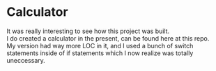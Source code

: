 # Calculator


It was really interesting to see how this project was built.\
I do created a calculator in the present, can be found here at this repo.\
My version had way more LOC in it, and I used a bunch of switch statements inside of if statements which I now realize was totally uneccessary.
